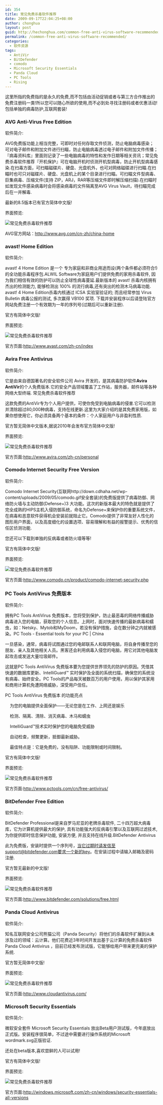 ```yaml
---
id: 354
title: 常见免费杀毒软件推荐
date: 2009-09-17T22:04:25+08:00
author: chonghua
layout: post
guid: http://hechonghua.com/common-free-anti-virus-software-recommended/
permalink: /common-free-anti-virus-software-recommended/
categories:
  - 软件资源
tags:
  - AntiVir
  - BitDefender
  - comodo
  - Microsoft Security Essentials
  - Panda Cloud
  - PC Tools
  - Rising
---
```

这里所指的免费指的是永久的免费,而不包括由活动促销或者与第三方合作推出的免费注册码一类!所以您可以随心所欲的使用,而不必到处寻找注册码或者优惠活动!包括单独的病毒防护,互联网套装!

<!--more-->

### AVG Anti-Virus Free Edition

软件简介:

AVG免费版功能上相当完整，可即时对任何存取文件侦测，防止电脑病毒感染；可对电子邮件和附加文件进行扫瞄，防止电脑病毒透过电子邮件和附加文件传播；『病毒资料库』里面则记录了一些电脑病毒的特性和发作日期等相关资讯；常见免费杀毒软件推荐『开机保护』可在电脑开机时侦测开机型病毒，防止开机型病毒感染.在扫毒方面，可扫瞄磁碟片、硬盘、光盘机外，也可对网络磁碟进行扫瞄.在扫瞄时也可只对磁碟片、硬盘、光盘机上的某个目录进行扫瞄。可扫瞄文件型病毒、巨集病毒、压缩文件(支持 ZIP，ARJ，RAR等压缩文件即时解压缩扫描).在扫瞄时如发现文件感染病毒时会将感染病毒的文件隔离至AVG Virus VauIt，待扫瞄完成后在一并解毒.

最新的8.5版本已有官方简体中文版!

界面预览:

![常见免费杀毒软件推荐](http://chonghua-1251666171.cos.ap-shanghai.myqcloud.com/avg.jpg) 

AVG官方网站：<a title="http://www.avg.com/cn-zh/china-home" href="http://www.avg.com/cn-zh/china-home" target="_blank">http://www.avg.com/cn-zh/china-home</a>

### avast! Home Edition

软件简介:

avast! 4 Home Edition 是一个 专为家庭和非商业用途而设(两个条件都必须符合!) 的全功能杀毒程序包.ALWIL Software为家庭用户们提供免费的家用杀毒软件, 因为我们相信有效的防护可以防止全球性病毒蔓延.最新版本的 avast! 杀毒内核拥有杰出的检测能力, 能够检测出 100% 的流行病毒,还有突出的检测木马病毒功能. avast! 4 Home Edition杀毒内核通过 ICSA 实验室验证的; 而且经常参加 Virus Bulletin 病毒公报的测试, 多次赢得 VB100 奖项. 下载并安装程序以后请登陆官方网站免费注册一个有效期为一年的序列号(过期后可以重新注册).

官方有简体中文版!

界面预览:

![常见免费杀毒软件推荐](http://chonghua-1251666171.cos.ap-shanghai.myqcloud.com/avast.jpg) 

官方页面:<a href="http://www.avast.com/zh-cn/index" target="_blank">http://www.avast.com/zh-cn/index</a>

### Avira Free Antivirus

软件简介:

它是由来自德国著名的安全软件公司 Avira 开发的，是其病毒防护软件**Avira AntiVir**的个人免费版本.它的安全产品领域覆盖了工作站，服务器，邮件站等各种网络大型终端. 常见免费杀毒软件推荐

这款免费的AntiVir专为个人用户提供，可使你免受到电脑病毒的侵害.它可以检测并清除超过80,000种病毒，支持在线更新.这里为大家介绍的是其免费家用版，如果你想使用它，你必须具备两个基本的条件：个人家庭用户与非盈利性质.

官方暂无简体中文版本,据说2010年会发布官方简体中文版!

界面预览:

![常见免费杀毒软件推荐](http://chonghua-1251666171.cos.ap-shanghai.myqcloud.com/avira.jpg) 

官方页面:<a href="http://www.avira.com/zh-cn/personal" target="_blank">http://www.avira.com/zh-cn/personal</a>

### Comodo Internet Security Free Version

软件简介:

Comodo Internet Security(互联网http://down.cdhaha.net/wp-content/uploads/2009/05/comodo.gif安全套装)的免费版提供了病毒防御、网络防火墙与主动防御(Defense+)3 大功能。这次的新版本最大的特色就是提供了完全成熟的HIPS主机入侵防御系统，命名为Defense+来保护你的重要系统文件，在病毒和恶意软件获得机会安装前就阻止它。Comodo提供了非常友好人性化的图形用户界面，以及高度细化的设置选项、容易理解和有益的报警提示、优秀的信任区侦测功能.

您还可以下载到单独的反病毒或者防火墙等等!

官方有简体中文版!

界面预览:

![常见免费杀毒软件推荐](http://chonghua-1251666171.cos.ap-shanghai.myqcloud.com/comodo.jpg) 

官方页面:<a href="http://www.comodo.cn/product/comodo-internet-security.php" target="_blank">http://www.comodo.cn/product/comodo-internet-security.php</a>

### PC Tools AntiVirus 免费版本

软件简介:

拥有PC Tools AntiVirus 免费版本，您将受到保护，防止最恶毒的网络传播威胁病毒进入您的电脑，获取您的个人信息。上网时，面对快速传播的最新病毒和蠕虫，如：Netsky、Mytob和MyDoom，若没有保护措施，会在数分钟之内就被感染。PC Tools - Essential tools for your PC | China

一旦感染，通常，病毒将试图通过您的电邮联系人和联网电脑，将自身传播至您的朋友、亲人及其他相关人员。黑客还会利用病毒入侵您的电脑，用它对其他电脑发起攻击或发送大量垃圾邮件。

这就是PC Tools AntiVirus 免费版本要为您提供世界领先的防护的原因。凭借其快速的数据库更新、IntelliGuard™ 实时保护及全面的系统扫描，确保您的系统没有病毒、始终安全。PC Tools的产品每天被数百万的用户使用，用以保护其家用和商用计算机免遭网络威胁，深受用户信任。

PC Tools AntiVirus 免费版本 的功能亮点

&nbsp;&nbsp;&nbsp; 为您的电脑提供全面保护——无论您是在工作、上网还是娱乐

&nbsp;&nbsp;&nbsp; 检测、隔离、清除、消灭病毒、木马和蠕虫

&nbsp;&nbsp;&nbsp; IntelliGuard™技术实时保护您的电脑免受威胁

&nbsp;&nbsp;&nbsp; 自动检查，频繁更新，抵御最新威胁。

&nbsp;&nbsp;&nbsp; 最佳特点是：它是免费的，没有陷阱、功能限制或时间限制。

官方有简体中文版!

界面预览:

![常见免费杀毒软件推荐](http://chonghua-1251666171.cos.ap-shanghai.myqcloud.com/pctool.jpg) 

官方页面:<a href="http://www.pctools.com/cn/free-antivirus/" target="_blank">http://www.pctools.com/cn/free-antivirus/</a>

### BitDefender Free Edition

软件简介:

BitDefender Professional是来自罗马尼亚的老牌杀毒软件, 二十四万超大病毒库，它为计算机提供最大的保护, 具有功能强大的反病毒引擎以及互联网过滤技术, 为你提供即时信息保护功能, 安装方便, 并且支持在线升级.BitDefender Antivirus

此为免费版，安装时提供一个序列号，当它过期时请发信至support@bitdefender.com要求一个新的key。在安装过程中请输入邮箱及密码注册.

官方暂无最新的中文版!

界面预览:

![常见免费杀毒软件推荐](http://chonghua-1251666171.cos.ap-shanghai.myqcloud.com/bitdefender-free-edition-10-1.jpg) 

官方页面:<a href="http://www.bitdefender.com/solutions/free.html" target="_blank">http://www.bitdefender.com/solutions/free.html</a>

### Panda Cloud Antivirus

软件简介:

知名互联网安全公司熊猫公司（Panda Security）将他们的杀毒软件扩展到从未涉及过的领域：云计算。他们花费近3年时间开发出基于云计算的免费杀毒软件Panda Cloud Antivirus ，目前已经发布测试版，它能够给用户带来更完美的保护系统.

官方暂无简体中文版!

界面预览:

![常见免费杀毒软件推荐](http://chonghua-1251666171.cos.ap-shanghai.myqcloud.com/panda.jpg) 

官方页面:<a href="http://www.cloudantivirus.com/" target="_blank">http://www.cloudantivirus.com/</a>

### Microsoft Security Essentials

软件简介:

微软安全套件 Microsoft Security Essentials 放出Beta用户测试版，今年底放出正式版。安装程序很简单，不过途中需要进行操作系统的Microsoft wordmark.svg正版验证.

还处在beta版本,喜欢尝鲜的人可以试用!

官方有简体中文版!

界面预览:

![常见免费杀毒软件推荐](http://chonghua-1251666171.cos.ap-shanghai.myqcloud.com/mse.jpg) 

官方页面:<a href="http://windows.microsoft.com/zh-cn/windows/security-essentials-all-versions" target="_blank">http://windows.microsoft.com/zh-cn/windows/security-essentials-all-versions</a>